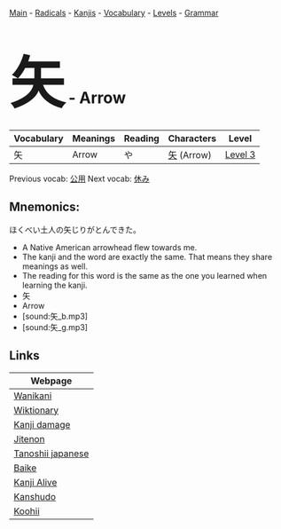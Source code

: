 <style> bigfont {font-size: 100px}</style>
[Main](../README.md) -
[Radicals](../radicals.md) -
[Kanjis](../kanjis.md) -
[Vocabulary](../vocabulary.md) -
[Levels](../levels.md) -
[Grammar](../grammar.md)
# <bigfont> 矢</bigfont> - Arrow 

| Vocabulary | Meanings | Reading | Characters | Level |
| --- | --- | --- | --- | --- |
| 矢 | Arrow | や |  [矢](../kanjis/矢.md) (Arrow) | [Level 3](../levels/wk_level3.md) |

Previous vocab: [公用](公用.md) Next vocab: [休み](休み.md) 

## Mnemonics:
ほくべい土人の矢じりがとんできた。
* A Native American arrowhead flew towards me.
* The kanji and the word are exactly the same. That means they share meanings as well.
* The reading for this word is the same as the one you learned when learning the kanji.
* 矢
* Arrow
* [sound:矢_b.mp3]
* [sound:矢_g.mp3]


## Links 

| Webpage |
| --- |
| [Wanikani          ](https://www.wanikani.com/kanji/矢) |
| [Wiktionary        ](https://en.wiktionary.org/wiki/矢) |
| [Kanji damage      ](http://www.kanjidamage.com/kanji/search?utf8=✓&q=矢) |
| [Jitenon           ](https://jitenon.com/kanji/矢) |
| [Tanoshii japanese ](https://www.tanoshiijapanese.com/dictionary/kanji.cfm?k=矢) |
| [Baike             ](https://baike.baidu.com/item/矢) |
| [Kanji Alive       ](https://app.kanjialive.com/矢) |
| [Kanshudo          ](https://www.kanshudo.com/searchmn?q=矢) |
| [Koohii            ](https://kanji.koohii.com/study/kanji/矢) |
